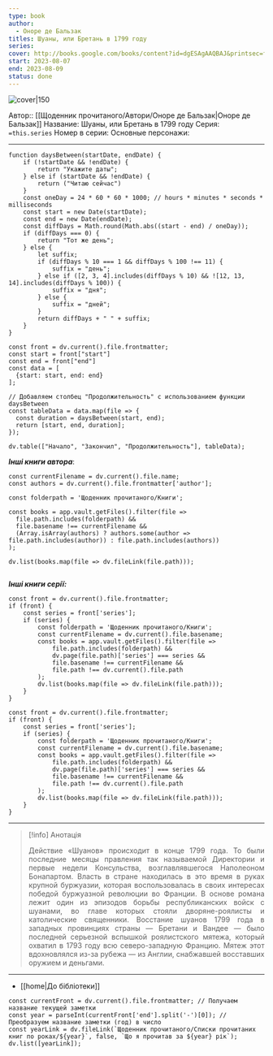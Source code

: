 ```yaml
---
type: book
author:
  - Оноре де Бальзак
titles: Шуаны, или Бретань в 1799 году
series: 
cover: http://books.google.com/books/content?id=dgESAgAAQBAJ&printsec=frontcover&img=1&zoom=1&edge=curl&source=gbs_api
start: 2023-08-07
end: 2023-08-09
status: done
---
```

![cover|150](Оноре%20де%20Бальзак%20-%20Шуаны%20или%20Бретань%20в%201799%20году.jpg)

Автор:: [[Щоденник прочитаного/Автори/Оноре де Бальзак|Оноре де Бальзак]]
Название: Шуаны, или Бретань в 1799 году
Серия:  `=this.series`
Номер в серии:
Основные персонажи:

---
```dataviewjs
function daysBetween(startDate, endDate) {
	if (!startDate && !endDate) { 
		return "Укажите даты"; 
	} else if (startDate && !endDate) {
		return ("Читаю сейчас")
	}
	const oneDay = 24 * 60 * 60 * 1000; // hours * minutes * seconds * milliseconds
	const start = new Date(startDate);
	const end = new Date(endDate);
	const diffDays = Math.round(Math.abs((start - end) / oneDay));
	if (diffDays === 0) {
		return "Тот же день";   
	} else {
		let suffix;     
	    if (diffDays % 10 === 1 && diffDays % 100 !== 11) {
		    suffix = "день";     
	    } else if ([2, 3, 4].includes(diffDays % 10) && ![12, 13, 14].includes(diffDays % 100)) {
			suffix = "дня";     
		} else {       
			suffix = "дней";     
		}          
		return diffDays + " " + suffix;   
	} 
}  

const front = dv.current().file.frontmatter;
const start = front["start"]
const end = front["end"]
const data = [
  {start: start, end: end}
];

// Добавляем столбец "Продолжительность" с использованием функции daysBetween
const tableData = data.map(file => {
  const duration = daysBetween(start, end);
  return [start, end, duration];
});

dv.table(["Начало", "Закончил", "Продолжительность"], tableData);
```
***Інші книги автора***:
```dataviewjs
const currentFilename = dv.current().file.name;
const authors = dv.current().file.frontmatter['author'];

const folderpath = 'Щоденник прочитаного/Книги';

const books = app.vault.getFiles().filter(file =>
  file.path.includes(folderpath) &&
  file.basename !== currentFilename &&
  (Array.isArray(authors) ? authors.some(author => file.path.includes(author)) : file.path.includes(authors))
);

dv.list(books.map(file => dv.fileLink(file.path)));


```
***Інші книги серії:***
```dataviewjs
const front = dv.current().file.frontmatter;
if (front) {
	const series = front['series'];
	if (series) {
		const folderpath = 'Щоденник прочитаного/Книги';
		const currentFilename = dv.current().file.basename;
		const books = app.vault.getFiles().filter(file =>  
			file.path.includes(folderpath) && 
			dv.page(file.path)['series'] === series && 
			file.basename !== currentFilename &&
			file.path !== dv.current().file.path 
		);
		dv.list(books.map(file => dv.fileLink(file.path)));
	}
}

```

```dataviewjs
const front = dv.current().file.frontmatter;
if (front) {
	const series = front['series'];
	if (series) {
		const folderpath = 'Щоденник прочитаного/Книги';
		const currentFilename = dv.current().file.basename;
		const books = app.vault.getFiles().filter(file =>  
			file.path.includes(folderpath) && 
			dv.page(file.path)['series'] === series && 
			file.basename !== currentFilename &&
			file.path !== dv.current().file.path 
		);
		dv.list(books.map(file => dv.fileLink(file.path)));
	}
}

```

---
>[!info] Анотація
><p align="justify">Действие «Шуанов» происходит в конце 1799 года. То были последние месяцы правления так называемой Директории и первые недели Консульства, возглавлявшегося Наполеоном Бонапартом. Власть в стране находилась в это время в руках крупной буржуазии, которая воспользовалась в своих интересах победой буржуазной революции во Франции. В основе романа лежит один из эпизодов борьбы республиканских войск с шуанами, во главе которых стояли дворяне-роялисты и католические священники. Восстание шуанов 1799 года в западных провинциях страны — Бретани и Вандее — было последней серьезной вспышкой роялистского мятежа, который охватил в 1793 году всю северо-западную Францию. Мятеж этот вдохновлялся из-за рубежа — из Англии, снабжавшей восставших оружием и деньгами.</p>

___
- [[home|До бібліотеки]]
```dataviewjs
const currentFront = dv.current().file.frontmatter; // Получаем название текущей заметки
const year = parseInt(currentFront['end'].split('-')[0]); // Преобразуем название заметки (год) в число
const yearLink = dv.fileLink(`Щоденник прочитаного/Списки прочитаних книг по роках/${year}`, false, `Що я прочитав за ${year} рік`);
dv.list([yearLink]);
```